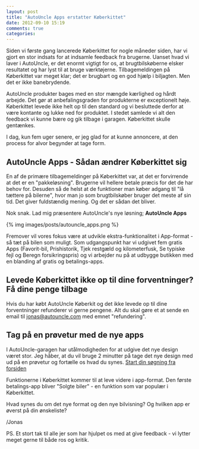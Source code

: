 ```yaml
---
layout: post
title: "AutoUncle Apps erstatter Køberkittet"
date: 2012-09-10 15:19
comments: true
categories: 
---
```

Siden vi første gang lancerede Køberkittet for nogle måneder siden, har vi gjort en stor indsats for at indsamle feedback fra brugerne. Uanset hvad vi laver i AutoUncle, er det enormt vigtigt for os, at brugtbilskøberne elsker resultatet og har lyst til at bruge værktøjerne. Tilbagemeldingen på Køberkittet var meget klar; det er brugbart og en god hjælp i biljagten. Men det er ikke banebrydende. 

AutoUncle produkter bages med en stor mængde kærlighed og hårdt arbejde. Det gør at anbefalingsgraden for produkterne er exceptionelt høje. Køberkittet levede ikke helt op til den standard og vi besluttede derfor at være kontante og lukke ned for produktet. I stedet samlede vi alt den feedback vi kunne bære og gik tilbage i garagen. Køberkittet skulle gentænkes.

I dag, kun fem uger senere, er jeg glad for at kunne annoncere, at den process for alvor begynder at tage form.

## AutoUncle Apps - Sådan ændrer Køberkittet sig
En af de primære tilbagemeldinger på Køberkittet var, at det er forvirrende at det er en "pakkeløsning". Brugerne vil hellere betale præcis for det de har behov for. Desuden så de helst at de funktioner man køber adgang til "lå tættere på bilerne", hvor man jo som brugtbilskøber bruger det meste af sin tid. Det giver fuldstændig mening. Og det er sådan det bliver.

Nok snak. Lad mig præsentere AutoUncle's nye løsning; **AutoUncle Apps**

{% img images/posts/autouncle_apps.png %}

Fremover vil vores fokus være at udvikle ekstra-funktionalitet i App-format - så tæt på bilen som muligt. Som udgangspunkt har vi udgivet fem gratis Apps (Favorit-bil, Prishistorik, Tjek restgæld og kilometerfusk, Se typiske fejl og Beregn forsikringspris) og vi arbejder nu på at udbygge butikken med en blanding af gratis og betalings-apps.

## Levede Køberkittet ikke op til dine forventninger? Få dine penge tilbage
Hvis du har købt AutoUncle Køberkit og det ikke levede op til dine forventninger refunderer vi gerne pengene. Alt du skal gøre et at sende en email til jonas@autouncle.com med emnet "refundering".

## Tag på en prøvetur med de nye apps
I AutoUncle-garagen har utålmodigheden for at udgive det nye design været stor. Jeg håber, at du vil bruge 2 minutter på tage det nye design med ud på en prøvetur og fortælle os hvad du synes. [Start din søgning fra forsiden](http://www.autouncle.dk "Brugte biler - www.AutoUncle.dk")

Funktionerne i Køberkittet kommer til at leve videre i app-format. Den første betalings-app bliver "Solgte biler" - en funktion som var populær i Køberkittet.

Hvad synes du om det nye format og den nye bilvisning? Og hvilken app er øverst på din ønskeliste?

/Jonas

PS. Et stort tak til alle jer som har hjulpet os med at give feedback - vi lytter meget gerne til både ros og kritik.
